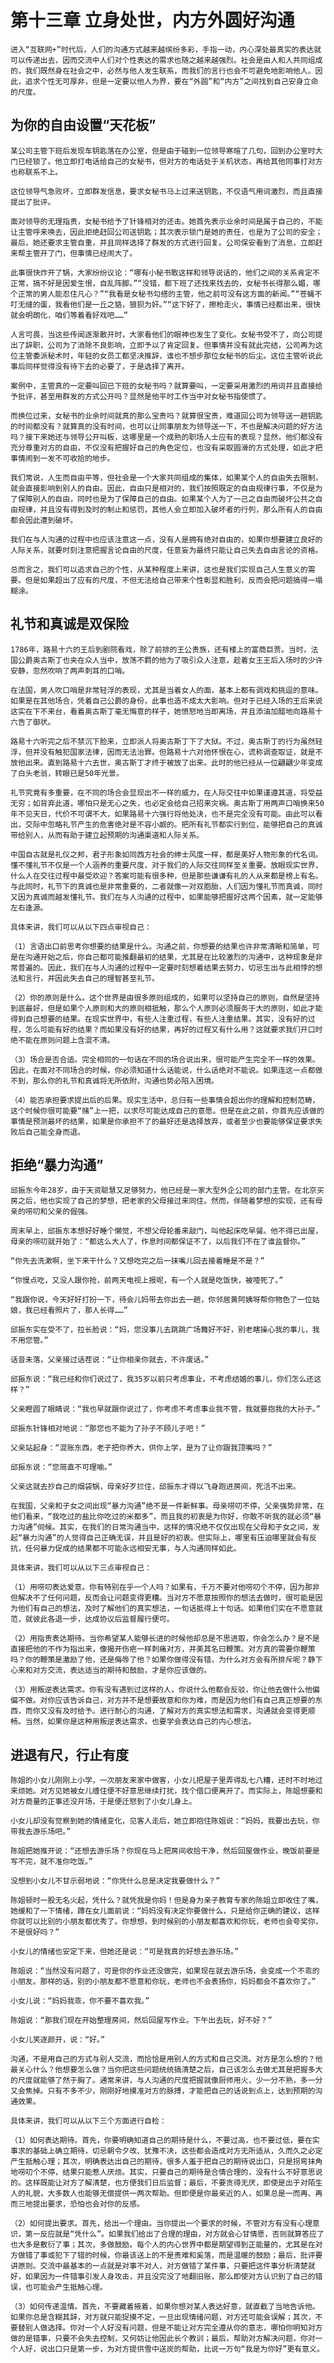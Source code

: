 # 第十三章 立身处世，内方外圆好沟通





	进入“互联网+”时代后，人们的沟通方式越来越缤纷多彩，手指一动，内心深处最真实的表达就可以传递出去，因而交流中人们对个性表达的需求也随之越来越强烈。社会是由人和人共同组成的，我们既然身在社会之中，必然与他人发生联系，而我们的言行也会不可避免地影响他人。因此，追求个性无可厚非，但是一定要以他人为界，要在“外圆”和“内方”之间找到自己安身立命的尺度。





## 为你的自由设置“天花板”




	某公司主管下班后发现车钥匙落在办公室，但是由于碰到一位领导寒暄了几句，回到办公室时大门已经锁了。他立即打电话给自己的女秘书，但对方的电话处于关机状态，再给其他同事打对方也称联系不上。

	这位领导气急败坏，立即群发信息，要求女秘书马上过来送钥匙，不仅语气用词激烈，而且直接提出了批评。

	面对领导的无理指责，女秘书给予了针锋相对的还击。她首先表示业余时间是属于自己的，不能让主管呼来唤去，因此拒绝赶回公司送钥匙；其次表示锁门是她的责任，也是为了公司的安全；最后，她还要求主管自重，并且同样选择了群发的方式进行回复。公司保安看到了消息，立即赶来帮主管开了门，但事情已经闹大了。

	此事很快炸开了锅，大家纷纷议论：“哪有小秘书敢这样和领导说话的，他们之间的关系肯定不正常，搞不好是因爱生恨，自乱阵脚。”“没错，都下班了还找来找去的，女秘书长得那么媚，哪个正常的男人能忍住凡心？”“我看是女秘书勾搭的主管，他之前可没有这方面的新闻。”“苍蝇不叮无缝的蛋，我看他们是一丘之貉，狼狈为奸。”“这下好了，擦枪走火，事情已经都出来，很快就会明朗化，咱们等着看好戏吧……”

	人言可畏，当这些传闻逐渐散开时，大家看他们的眼神也发生了变化。女秘书受不了，向公司提出了辞职，公司为了消除不良影响，立即予以了肯定回复。但事情并没有就此完结，公司再为这位主管委派秘术时，年轻的女员工都坚决推辞，谁也不想步那位女秘书的后尘。这位主管听说此事后同样觉得没有待下去的必要了，于是选择了离开。

	案例中，主管真的一定要叫回已下班的女秘书吗？就算要叫，一定要采用激烈的用词并且直接给予批评，甚至用群发的方式公开吗？显然是他平时工作当中对女秘书指使惯了。

	而换位过来，女秘书的业余时间就真的那么宝贵吗？就算很宝贵，难道回公司为领导送一趟钥匙的时间都没有？就算真的没有时间，也可以让同事朋友为领导送一下，不也是解决问题的好方法吗？接下来她还与领导公开叫板，这哪里是一个成熟的职场人士应有的表现？显然，他们都没有充分尊重对方的自由，不仅没有把握好自己的角色定位，也没有采取圆滑的方式处理，如此才把事情闹到一发不可收拾的地步。

	我们常说，人生而自由平等，但社会是一个大家共同组成的集体，如果某个人的自由失去限制，就会直接影响到别人的自由。因此，自由只是相对的，我们按照既定的自由规律行事，不仅是为了保障别人的自由，同时也是为了保障自己的自由。如果某个人为了一己之自由而破坏公共之自由规律，并且没有得到及时的制止和惩罚，其他人会立即加入破坏者的行列，那么所有人的自由都会因此遭到破坏。

	我们在与人沟通的过程中也应该注意这一点，没有人是拥有绝对自由的，如果你想要建立良好的人际关系，就要时刻注意把握言论自由的尺度，任意妄为最终只能让自己失去自由言论的资格。

	总而言之，我们可以追求自己的个性，从某种程度上来讲，这也是我们实现自己人生意义的需要。但是如果超出了应有的尺度，不但无法给自己带来个性彰显和胜利，反而会把问题搞得一塌糊涂。





## 礼节和真诚是双保险




	1786年，路易十六的王后到剧院看戏，除了前排的王公贵族，还有楼上的富商巨贾。当时，法国公爵奥古斯丁也夹在众人当中，放荡不羁的他为了吸引众人注意，趁着女王王后入场时的少许安静，忽然吹响了两声刺耳的口哨。

	在法国，男人吹口哨是非常轻浮的表现，尤其是当着女人的面，基本上都有调戏和挑逗的意味。如果是在其他场合，凭着自己公爵的身份，此事也造不成太大影响。但对于已经入场的王后来说这实在下不来台，看着奥古斯丁毫无悔意的样子，她愤怒地当即离场，并且添油加醋地向路易十六告了御状。

	路易十六听完之后不禁沉下脸来，立即派人将奥古斯丁下了大狱。不过，奥古斯丁的行为虽然轻浮，但并没有触犯国家法律，因而无法治罪。但路易十六对他怀恨在心，谎称调查取证，就是不放他出来。直到路易十六去世，奥古斯丁才终于被放了出来。此时的他已经从一位翩翩少年变成了白头老翁，转眼已是50年光景。

	礼节究竟有多重要，在不同的场合会显现出不一样的威力，在人际交往中如果谨遵其道，将受益无穷；如背弃此道，哪怕只是无心之失，也必定会给自己招来灾祸。奥古斯丁用两声口哨换来50年不见天日，代价不可谓不大，如果路易十六强行将他处决，也不是完全没有可能。由此可以看出，交际中忽略礼节产生的危害绝对是不容小觑的。把所有礼节都实行到位，能够把自己的真诚带给别人，从而有助于建立起预期的沟通渠道和人际关系。

	中国自古就是礼仪之邦，君子形象如同西方社会的绅士风度一样，都是美好人物形象的代名词。懂不懂礼节不仅是一个人涵养的重要尺度，对于我们的人际交往同样至关重要。放眼现实世界，什么人在交往过程中最受欢迎？答案可能有很多种，但是那些谦谦有礼的人从来都是榜上有名。与此同时，礼节下的真诚也是非常重要的，二者就像一对双胞胎，人们因为懂礼节而真诚，同时又因为真诚而越发懂礼节。我们在与人沟通的过程中，如果能够把握好这两个因素，就一定能够左右逢源。

	具体来讲，我们可以从以下四点审视自己：

	（1）言语出口前思考你想要的结果是什么。沟通之前，你想要的结果也许非常清晰和简单，可是在沟通开始之后，你自己都可能推翻最初的结果，尤其是在比较激烈的沟通中，这种现象是非常普遍的。因此，我们在与人沟通的过程中一定要时刻想着结果去努力，切忌生出与此相悖的想法和言行，并因此失去自己的理智甚至礼节。

	（2）你的原则是什么。这个世界是由很多原则组成的，如果可以坚持自己的原则，自然是坚持到底最好，但是如果个人原则和大的原则相抵触，那么个人原则必须服务于大的原则，如此才能得到自己想要的结果。在现实世界中，有些人注重过程，有些人注重结果。其实，没有好的过程，怎么可能有好的结果？而如果没有好的结果，再好的过程又有什么用？这就要求我们开口时绝不能在原则问题上含混不清。

	（3）场合是否合适。完全相同的一句话在不同的场合说出来，很可能产生完全不一样的效果。因此，在面对不同场合的时候，你必须知道什么话能说，什么话绝对不能说。如果连这一点都做不到，那么你的礼节和真诚将无所依附，沟通也势必陷入困境。

	（4）能否承担要求提出后的后果。现实生活中，总归有一些事情会超出你的理解和控制范畴，这个时候你很可能要“赌”上一把，以求尽可能达成自己的意愿。但是在此之前，你首先应该做的事情是预测最坏的结果，如果是你承担不了的最好还是选择放弃，或者至少也要能够保证要求失败后自己能全身而退。





## 拒绝“暴力沟通”




	邱振东今年28岁，由于天资聪慧又足够努力，他已经是一家大型外企公司的部门主管。在北京买房之后，他也实现了自己的梦想，把老家的父母接过来同住。然而，伴随着梦想的实现，还有母亲的唠叨和父亲的倔强。

	周末早上，邱振东本想好好睡个懒觉，不想父母轮番来敲门，叫他起床吃早餐。他不得已出屋，母亲的唠叨就开始了：“都这么大人了，作息时间都保证不了，以后我们不在了谁监督你。”

	“你先去洗漱啊，坐下来干什么？又想吃完之后一抹嘴儿回去接着睡是不是？”

	“你慢点吃，又没人跟你抢，前两天电视上报呢，有一个人就是吃饭快，被噎死了。”

	“我跟你说，今天好好打扮一下，待会儿妈带去你出去一趟，你邻居黄阿姨呀帮你物色了一位姑娘，我已经看照片了，那人长得……”

	邱振东实在受不了，拉长脸说：“妈，您没事儿去跳跳广场舞好不好，别老瞎操心我的事儿，我不用您管。”

	话音未落，父亲接过话茬说：“让你相亲你就去，不许废话。”

	邱振东说：“我已经和你们说过了，我35岁以前只考虑事业，不考虑结婚的事儿，你们怎么还这样？”

	父亲瞪圆了眼睛说：“我也早就跟你说过了，你考虑不考虑事业我不管，我就要抱我的大孙子。”

	邱振东针锋相对地说：“那您也不能为了孙子不顾儿子吧！”

	父亲站起身：“混账东西，老子把你养大，供你上学，是为了让你跟我顶嘴吗？”

	邱振东说：“您简直不可理喻。”

	父亲这就去抄自己的烟袋锅，母亲好歹拦住，邱振东才得以飞身跑进房间，死活不出来。

	在我国，父亲和子女之间出现“暴力沟通”绝不是一件新鲜事。母亲唠叨不停，父亲强势非常，在他们看来，“我吃过的盐比你吃过的米都多”，而且我的初衷是为你好，你敢不听我的就必须“暴力沟通”伺候。其实，在我们的日常沟通当中，这样的情况绝不仅仅出现在父母和子女之间，发起“暴力沟通”的人觉得自己正确无误，并且是好的初衷。但实际上，哪里有压迫哪里就会有反抗，任何暴力促成的结果都不可能永远相安无事，与人沟通同样如此。

	具体来讲，我们可以从以下三点审视自己：

	（1）用唠叨表达爱意。你有特别在乎一个人吗？如果有，千万不要对他唠叨个不停，因为那非但解决不了任何问题，反而会让问题变得更糟。当对方不愿意按照你的想法去做时，很可能是因为他们有自己的想法，及时了解他们的真实想法，一句话抵得上十句话。如果他们实在不愿意就范，就彼此各退一步，达成协议后监督履行便可。

	（2）用指责表达期待。当你希望某人能够长进的时候他却总是不思进取，你会怎么办？是不是直接把他的不作为指出来，像揭开伤疤一样刺痛对方，并美其名曰鞭策。对方真的需要你鞭策吗？你的鞭策是激励了他，还是侮辱了他？如果你做得没有错，为什么对方会有所排斥呢？静下心来和对方交流，表达适当的期待和鼓励，才是你应该做的。

	（3）用叛逆表达需求。你有没有遇到过这样的人，你说什么他都会反驳，你让他去做什么他偏偏不做。对你应该告诉自己，对方并不是想要故意和你为难，而是因为他们有自己真正想要的东西，而你又没有及时给予。进行耐心的沟通，了解对方的真实想法和需求，沟通就会变得更顺畅。当然，如果你是这种用叛逆表达需求，也要学会表达自己的内心想法。





## 进退有尺，行止有度




	陈姐的小女儿刚刚上小学，一次朋友来家中做客，小女儿把屋子里弄得乱七八糟，还时不时地过来烦她。对方见她被女儿缠住便不好意思继续打扰，找个借口便离开了。而实际上，陈姐想要和对方商量的正事还没开场，于是便迁怒到了小女儿身上。

	小女儿却没有觉察到她的情绪变化，见客人走后，她立即抱住陈姐说：“妈妈，我要出去玩，你带我去游乐场吧。”

	陈姐把她推开说：“还想去游乐场？你现在马上把房间收拾干净，然后回屋做作业，晚饭前要是写不完，就不准你吃饭。”

	没想到小女儿不甘示弱地说：“你凭什么总是决定我要做什么？”

	陈姐顿时一股无名火起，凭什么？就凭我是你妈！但是身为亲子教育专家的陈姐立即收住了嘴，她缓和了一下情绪，蹲在女儿面前说：“妈妈没有决定你要做什么，只是给你正确的建议，这样你就可以比别的小朋友都优秀了。你想想，到时候别的小朋友都喜欢和你玩，老师也会夸奖你，不是很好吗？”

	小女儿的情绪也安定下来，但她还是说：“可是我真的好想去游乐场。”

	陈姐说：“当然没有问题了，可是你的作业还没做完，如果现在就去游乐场，会变成一个不乖的小朋友。那样的话，别的小朋友都不愿意和你玩，老师也不会表扬你，妈妈都会不喜欢你了。”

	小女儿说：“妈妈我乖，你不要不喜欢我。”

	陈姐说：“那我们现在开始整理房间，然后回屋写作业。下午出去玩，好不好？”

	小女儿笑逐颜开，说：“好。”

	沟通，不是用自己的方式与别人交流，而恰恰是用别人的方式和自己交流。对方是怎么想的？他最关心什么？他想要怎么做？当你把这些问题统统搞清楚之后，自己该怎么去做尤其是把握多大的尺度就能够了然于胸了。通常来讲，与人沟通的尺度把握就像厨师用火，少一分不熟，多一分又会焦掉。只有不多不少，刚刚好地摸准对方的脉搏，才能把自己的话说到点上，达到预期的沟通效果。

	具体来讲，我们可以从以下三个方面进行自检：

	（1）如何表达期待。首先，你要明确知道自己的期待是什么，不要过高，也不要过低，要在实事求的基础上确立期待，切忌朝令夕改、犹豫不决，这些都会造成对方无所适从，久而久之必定产生抵触心理；其次，明确表达出自己的期待，很多人羞于把自己的期待说出口，只是拐弯抹角地唠叨个不停，结果只能惹人厌烦。其实，只要自己的期待是合情合理的，没有什么不好意思说的。这样既能让对方了解清楚，也方便我们日后监督；最后，不要贪得无厌，即使是出于对陌生人的礼貌，大多数人也能够无偿提供一两次帮助。但即便是你最亲近的人，如果总是一而再、再而三地提出要求，恐怕也会对你的反感。

	（2）如何提出要求。首先，给出一个理由。当你提出一个要求的时候，不管对方有没有心理意识，第一反应就是“凭什么”。如果我们给出了合理的理由，对方就会心甘情愿，否则就算答应了也大多是敷衍了事；其次，多做鼓励。每个人的内心世界中都是期望得到正能量的，尤其是在对方做错了事或犯下了错的时候，你最该送上的不是责难和奚落，而是温暖的鼓励；最后，批评要讲原则。交流中最基本的一点就是对事不对人，对方做错了某件事，只要把这件事分析清楚就好，如果因为一件错事引发人身攻击，并且没完没了地翻旧账，那么即使对方认识到了自己的错误，也可能会产生抵触心理。

	（3）如何传递温情。首先，不要藏着掖着，如果你想对某人表达好意，就直截了当地告诉他。如果你总是含糊其辞，对方就只能捉摸不定，一旦出现情绪问题，对方还可能会误解；其次，不要替别人做选择。你对一个人好没有问题，但是不能让对方完全遵从你的意志，哪怕你明知对方做的是错事，只要不会失去控制，又何妨让他因此长个教训；最后，帮助对方解决问题，你对一个人好，说出口只是第一步，为对方提供雪中送炭的帮助，比说一万句“我是为你好”更有意义。



